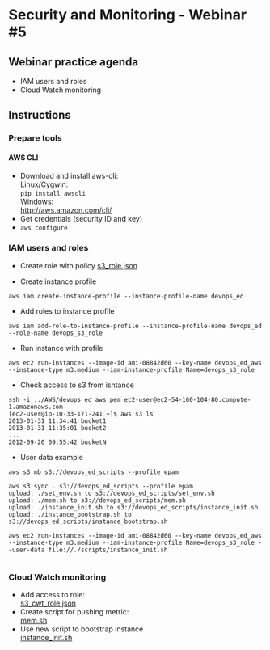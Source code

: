 # Security and Monitoring - Webinar #5
## Webinar practice agenda
* IAM users and roles
* Cloud Watch monitoring

## Instructions
### Prepare tools
#### AWS CLI
* Download and install aws-cli:  
  Linux/Cygwin:  
    ```pip install awscli```  
  Windows:  
    http://aws.amazon.com/cli/
* Get credentials (security ID and key)
* ```aws configure```

### IAM users and roles
* Create role with policy
[s3_role.json](examples/s3_role.json)

* Create instance profile

```
aws iam create-instance-profile --instance-profile-name devops_ed
```

* Add roles to instance profile

```
aws iam add-role-to-instance-profile --instance-profile-name devops_ed --role-name devops_s3_role

```

* Run instance with profile

```
aws ec2 run-instances --image-id ami-08842d60 --key-name devops_ed_aws --instance-type m3.medium --iam-instance-profile Name=devops_s3_role
```

* Check access to s3 from isntance
 
```
ssh -i ../AWS/devops_ed_aws.pem ec2-user@ec2-54-160-104-80.compute-1.amazonaws.com
[ec2-user@ip-10-33-171-241 ~]$ aws s3 ls
2013-01-31 11:34:41 bucket1
2013-01-31 11:35:01 bucket2
...
2012-09-20 09:55:42 bucketN
```

* User data example

```
aws s3 mb s3://devops_ed_scripts --profile epam

aws s3 sync . s3://devops_ed_scripts --profile epam
upload: ./set_env.sh to s3://devops_ed_scripts/set_env.sh
upload: ./mem.sh to s3://devops_ed_scripts/mem.sh
upload: ./instance_init.sh to s3://devops_ed_scripts/instance_init.sh
upload: ./instance_bootstrap.sh to s3://devops_ed_scripts/instance_bootstrap.sh

aws ec2 run-instances --image-id ami-08842d60 --key-name devops_ed_aws --instance-type m3.medium --iam-instance-profile Name=devops_s3_role --user-data file://./scripts/instance_init.sh 


```
### Cloud Watch monitoring
* Add access to role:  
[s3_cwt_role.json](examples/s3_cwt_role.json)
* Create script for pushing metric:  
[mem.sh](scripts/mem.sh)
* Use new script to bootstrap instance  
[instance_init.sh](scripts/instance_init.sh)
